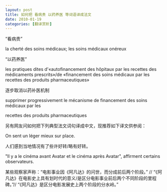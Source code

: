```yaml
---
layout: post
title: 如何把 看病贵 以药养医 等词语译成法文
date: 2010-01-19
categories: [翻译赏析]  
---
```


“看病贵”

la cherté des soins médicaux; les soins médicaux onéreux

“以药养医”

les pratiques dites d'«autofinancement des hôpitaux par les recettes des médicaments prescrits»/de «financement des soins médicaux par les recettes des produits pharmaceutiques»

逐步取消以药补医机制

supprimer progressivement le mécanisme de financement des soins médicaux par les

recettes des produits pharmaceutiques



另有网友问如何把下列典型法文词句译成中文，现推荐如下译文供参阅：

On sent un léger mieux sur place.

人们感到当地情况有了些许好转/略有好转。

"Il y a le cinéma avant Avatar et le cinéma après Avatar", affirment certains observateurs.

某些观察家声称：“电影事业因《阿凡达》的问世，而分成前后两个阶段。” // “《阿凡达》在电影史上具有划时代的意义/是区分电影事业前后两个不同阶段的里程碑。”// “《阿凡达》是区分电影发展史上两个阶段的分水岭。”
